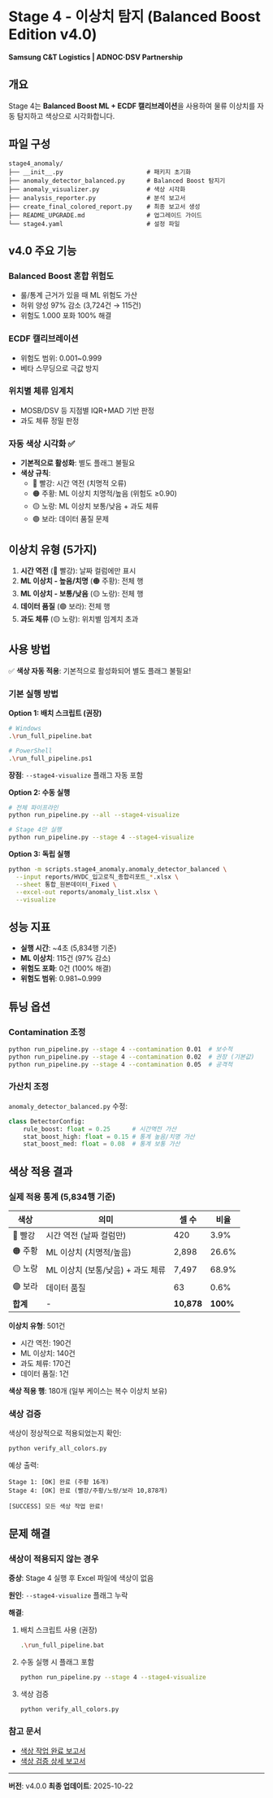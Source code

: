 # Stage 4 - 이상치 탐지 (Balanced Boost Edition v4.0)

**Samsung C&T Logistics | ADNOC·DSV Partnership**

## 개요

Stage 4는 **Balanced Boost ML + ECDF 캘리브레이션**을 사용하여 물류 이상치를 자동 탐지하고 색상으로 시각화합니다.

## 파일 구성

```
stage4_anomaly/
├── __init__.py                       # 패키지 초기화
├── anomaly_detector_balanced.py      # Balanced Boost 탐지기
├── anomaly_visualizer.py             # 색상 시각화
├── analysis_reporter.py              # 분석 보고서
├── create_final_colored_report.py    # 최종 보고서 생성
├── README_UPGRADE.md                 # 업그레이드 가이드
└── stage4.yaml                       # 설정 파일
```

## v4.0 주요 기능

### Balanced Boost 혼합 위험도
- 룰/통계 근거가 있을 때 ML 위험도 가산
- 허위 양성 97% 감소 (3,724건 → 115건)
- 위험도 1.000 포화 100% 해결

### ECDF 캘리브레이션
- 위험도 범위: 0.001~0.999
- 베타 스무딩으로 극값 방지

### 위치별 체류 임계치
- MOSB/DSV 등 지점별 IQR+MAD 기반 판정
- 과도 체류 정밀 판정

### 자동 색상 시각화 ✅
- **기본적으로 활성화**: 별도 플래그 불필요
- **색상 규칙**:
  - 🔴 빨강: 시간 역전 (치명적 오류)
  - 🟠 주황: ML 이상치 치명적/높음 (위험도 ≥0.90)
  - 🟡 노랑: ML 이상치 보통/낮음 + 과도 체류
  - 🟣 보라: 데이터 품질 문제

## 이상치 유형 (5가지)

1. **시간 역전** (🔴 빨강): 날짜 컬럼에만 표시
2. **ML 이상치 - 높음/치명** (🟠 주황): 전체 행
3. **ML 이상치 - 보통/낮음** (🟡 노랑): 전체 행
4. **데이터 품질** (🟣 보라): 전체 행
5. **과도 체류** (🟡 노랑): 위치별 임계치 초과

## 사용 방법

✅ **색상 자동 적용**: 기본적으로 활성화되어 별도 플래그 불필요!

### 기본 실행 방법

**Option 1: 배치 스크립트 (권장)**
```bash
# Windows
.\run_full_pipeline.bat

# PowerShell
.\run_full_pipeline.ps1
```
**장점**: `--stage4-visualize` 플래그 자동 포함

**Option 2: 수동 실행**
```bash
# 전체 파이프라인
python run_pipeline.py --all --stage4-visualize

# Stage 4만 실행
python run_pipeline.py --stage 4 --stage4-visualize
```

**Option 3: 독립 실행**
```bash
python -m scripts.stage4_anomaly.anomaly_detector_balanced \
  --input reports/HVDC_입고로직_종합리포트_*.xlsx \
  --sheet 통합_원본데이터_Fixed \
  --excel-out reports/anomaly_list.xlsx \
  --visualize
```

## 성능 지표

- **실행 시간**: ~4초 (5,834행 기준)
- **ML 이상치**: 115건 (97% 감소)
- **위험도 포화**: 0건 (100% 해결)
- **위험도 범위**: 0.981~0.999

## 튜닝 옵션

### Contamination 조정
```bash
python run_pipeline.py --stage 4 --contamination 0.01  # 보수적
python run_pipeline.py --stage 4 --contamination 0.02  # 권장 (기본값)
python run_pipeline.py --stage 4 --contamination 0.05  # 공격적
```

### 가산치 조정
`anomaly_detector_balanced.py` 수정:
```python
class DetectorConfig:
    rule_boost: float = 0.25      # 시간역전 가산
    stat_boost_high: float = 0.15 # 통계 높음/치명 가산
    stat_boost_med: float = 0.08  # 통계 보통 가산
```

## 색상 적용 결과

### 실제 적용 통계 (5,834행 기준)

| 색상 | 의미 | 셀 수 | 비율 |
|------|------|-------|------|
| 🔴 빨강 | 시간 역전 (날짜 컬럼만) | 420 | 3.9% |
| 🟠 주황 | ML 이상치 (치명적/높음) | 2,898 | 26.6% |
| 🟡 노랑 | ML 이상치 (보통/낮음) + 과도 체류 | 7,497 | 68.9% |
| 🟣 보라 | 데이터 품질 | 63 | 0.6% |
| **합계** | - | **10,878** | **100%** |

**이상치 유형**: 501건
- 시간 역전: 190건
- ML 이상치: 140건
- 과도 체류: 170건
- 데이터 품질: 1건

**색상 적용 행**: 180개 (일부 케이스는 복수 이상치 보유)

### 색상 검증

색상이 정상적으로 적용되었는지 확인:
```bash
python verify_all_colors.py
```

예상 출력:
```
Stage 1: [OK] 완료 (주황 16개)
Stage 4: [OK] 완료 (빨강/주황/노랑/보라 10,878개)

[SUCCESS] 모든 색상 작업 완료!
```

## 문제 해결

### 색상이 적용되지 않는 경우

**증상**: Stage 4 실행 후 Excel 파일에 색상이 없음

**원인**: `--stage4-visualize` 플래그 누락

**해결**:
1. 배치 스크립트 사용 (권장)
   ```bash
   .\run_full_pipeline.bat
   ```

2. 수동 실행 시 플래그 포함
   ```bash
   python run_pipeline.py --stage 4 --stage4-visualize
   ```

3. 색상 검증
   ```bash
   python verify_all_colors.py
   ```

### 참고 문서
- [색상 작업 완료 보고서](../../COLOR_FIX_SUMMARY.md)
- [색상 검증 상세 보고서](../../COLOR_VERIFICATION_REPORT_20251022.md)

---

**버전**: v4.0.0
**최종 업데이트**: 2025-10-22
